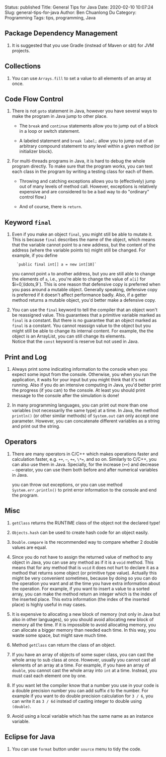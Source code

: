 Status: published
Title: General Tips for Java
Date: 2020-02-10 10:07:24
Slug: general-tips-for-java
Author: Ben Chuanlong Du
Category: Programming
Tags: tips, programming, Java

## Package Dependency Management

1. It is suggested that you use Gradle (instead of Maven or sbt) for JVM projects.

## Collections

1. You can use `Arrays.fill` to set a value to all elements of an array at once.


## Code Flow Control

1.  There is not `goto` statement in Java, 
    however you have several ways to make the program in Java jump to other place.

    - The `break` and `continue` statements allow you 
        to jump out of a block in a loop or switch statement.

    - A labeled statement and `break label;` allow you 
        to jump out of an arbitrary compound statement 
        to any level within a given method (or initializer block).

3.  For multi-threads programs in Java, 
    it is hard to debug the whole program directly. 
    To make sure that the program works, 
    you can test each class in the program 
    by writing a testing class for each of them.

    - Throwing and catching exceptions allows you 
        to (effectively) jump out of many levels of method call. 
        However, exceptions is relatively expensive 
        and are considered to be a bad way to do "ordinary" control flow.)

    - And of course, there is `return`.

## Keyword `final`

1. Even if you make an object `final`, 
    you might still be able to mutate it. 
    This is because `final` describes the name of the object,
    which means that the variable cannot point to a new address, 
    but the content of the address (where the variable points to) might still be changed. 
    For example, if you define 

         `public final int[] a = new int[10]`

    you cannot point `a` to another address, 
    but you are still able to change the elements of `a`, 
    i.e., you're able to change the value of `a[i]` for $i=0,\ldots,9`\). 
    This is one reason that defensive copy is preferred when you pass around a mutable object. 
    Generally speaking, defensive copy is preferred if it doesn't affect performance badly. 
    Also, if a getter method returns a mutable object, 
    you'd better make a defensive copy.

2. You can use the `final` keyword to tell the compiler that an object won't be reassigned value.
    This guarantees that a primitive variable marked as `final` is a constant.
    But there is no guarantee that an object marked as `final` is a constant. 
    You cannot reassign value to the object but you might still be able to change its internal content.
    For example, the the object is an ArrayList, 
    you can still change its elements.  
    Notice that the `const` keyword is reserve but not used in Java.

## Print and Log

1. Always print some indicating information to the console 
    when you expect some input from the console. 
    Otherwise, 
    you when you run the application, 
    it waits for your input but you might think that it's not running. 
    Also if you do an intensive computing in Java, 
    you'd better print the progress (if you can) to the console. 
    At least you should print message to the console after the simulation is done!

2. In many programming languages, 
    you can print out more than one variables (not necessarily the same type) at a time. 
    In Java, 
    the method `println()` (or other similar methods) of `System.out` 
    can only accept one parameter. 
    However, you can concatenate different variables as a string 
    and print out the string.

## Operators

1. There are many operators in C/C++ 
    which makes operations faster and calculation faster, 
    e.g. `++`, `–`, `+=`, `\*=`, and so on. 
    Similarly to C/C++, you can also use them in Java. 
    Specially, for the increase (`++`) and decrease `–` operator, 
    you can use them both before and after numerical variables in Java.

    you can throw out exceptions, 
    or you can use method `System.err.println()` to print error information 
    to the console and end the program.

## Misc

1. `getClass` returns the RUNTIME class of the object not the declared type!

2. `Objects.hash` can be used to create hash code for an object easily.

3. `Double.compare` is the recommended way to compare whether 2 double values are equal.

9.  Since you do not have to assign the returned value of method to any object in Java, 
    you can use any method as if it is a `void` method.
    This means that for any method that is `void` it does not hurt 
    to declare it as a method that returns some object (or primitive type value). 
    Actually this might be very convenient sometimes, 
    because by doing so you can do the operation you want 
    and at the time you have extra information about the operation. 
    For example, 
    if you want to insert a value to a sorted array, 
    you can make the method return an integer which is the index of the inserted place. 
    This extra information (the index of the inserted place) is highly useful in may cases.

10. It is expensive to allocating a new block of memory 
    (not only in Java but also in other languages), 
    so you should avoid allocating new block of memory all the time. 
    If it is impossible to avoid allocating memory, 
    you can allocate a bigger memory than needed each time. 
    In this way, you waste some space, but might save much time.

11. Method `getClass` can return the class of an object.

13. If you have an array of objects of some super class, 
    you can cast the whole array to sub class at once. 
    However, usually you cannot cast all elements of an array at a time. 
    For example, 
    if you have an array of `double`, 
    you cannot cast the whole array into `int` at a time.
    Instead, you must cast each element one by one.

14. If you want let the compiler know that a number you use in your code
    is a double precision number you can add suffix `d` to the number.
    For example if you want to do double precision calculation for `3 / 6`, 
    you can write it as `3 / 6d` instead of casting integer to
    double using `(double)`.

15. Avoid using a local variable which has the same name as an instance variable.

## Eclipse for Java

1. You can use `format` button under `source` menu to tidy the code.
